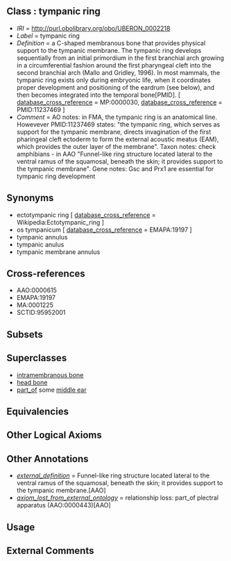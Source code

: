 
## Class : tympanic ring

 * *IRI* = http://purl.obolibrary.org/obo/UBERON_0002218
 * *Label* = tympanic ring
 * *Definition* = a C-shaped membranous bone that provides physical support to the tympanic membrane. The tympanic ring develops sequentially from an initial primordium in the first branchial arch growing in a circumferential fashion around the first pharyngeal cleft into the second branchial arch (Mallo and Gridley, 1996). In most mammals, the tympanic ring exists only during embryonic life, when it coordinates proper development and positioning of the eardrum (see below), and then becomes integrated into the temporal bone[PMID]. [ [database_cross_reference](../../ef/oboInOwl#hasDbXref.md) = MP:0000030, [database_cross_reference](../../ef/oboInOwl#hasDbXref.md) = PMID:11237469 ]
 * *Comment* = AO notes: in FMA, the tympanic ring is an anatomical line. Howevever PMID:11237469 states: "the tympanic ring, which serves as support for the tympanic membrane, directs invagination of the first pharingeal cleft ectoderm to form the external acoustic meatus (EAM), which provides the outer layer of the membrane". Taxon notes: check amphibians - in AAO "Funnel-like ring structure located lateral to the ventral ramus of the squamosal, beneath the skin; it provides support to the tympanic membrane". Gene notes: Gsc and Prx1 are essential for tympanic ring development

## Synonyms

 * ectotympanic ring [ [database_cross_reference](../../ef/oboInOwl#hasDbXref.md) = Wikipedia:Ectotympanic_ring ]
 * os tympanicum [ [database_cross_reference](../../ef/oboInOwl#hasDbXref.md) = EMAPA:19197 ]
 * tympanic annulus
 * tympanic anulus
 * tympanic membrane annulus

## Cross-references

 * AAO:0000615
 * EMAPA:19197
 * MA:0001225
 * SCTID:95952001

## Subsets


## Superclasses

 * [intramembranous bone](../../UBERON/14/UBERON_0002514.md)
 * [head bone](../../UBERON/57/UBERON_0003457.md)
 * [part_of](../../BFO/50/BFO_0000050.md) some [middle ear](../../UBERON/56/UBERON_0001756.md)

## Equivalencies


## Other Logical Axioms


## Other Annotations

 * *[external_definition](../../UBPROP/01/UBPROP_0000001.md)* = Funnel-like ring structure located lateral to the ventral ramus of the squamosal, beneath the skin; it provides support to the tympanic membrane.[AAO]
 * *[axiom_lost_from_external_ontology](../../UBPROP/02/UBPROP_0000002.md)* = relationship loss: part_of plectral apparatus (AAO:0000443)[AAO]

## Usage


## External Comments

